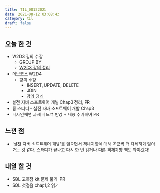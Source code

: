 ```yaml
---
title: TIL_08122021
date: 2021-08-12 03:08:42
category: til
draft: false
---
```


## 오늘 한 것

- W2D3 강의 수강
  - GROUP BY
  - [W2D3 강의 정리](https://hwanny.netlify.app/devcourse/(w2d3)-데이터베이스(3)/)
- 데브코스 W2D4
  - 강의 수강
    - INSERT, UPDATE, DELETE
    - JOIN
    - [강의 정리](https://hwanny.netlify.app/devcourse/(w2d4)-데이터베이스(4)/)
- 실전 자바 소프트웨어 개발 Chap3 정리, PR
- 팀 스터디 - 실전 자바 소프트웨어 개발 Chap3
- 디자인패턴 과제 피드백 반영 + 내용 추가하여 PR

## 느낀 점

- '실전 자바 소프트웨어 개발'을 읽으면서 객체지향에 대해 조금씩 더 자세하게 알아가는 것 같다. 스터디가 끝나고 다시 한 번 읽거나 다른 객체지향 책도 봐야겠다!

## 내일 할 것

- SQL 고득점 kit 문제 풀기, PR
- SQL 첫걸음 chap1,2 읽기